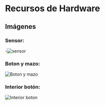 # Recursos de Hardware


## Imágenes
### Sensor:    
-![sensor](https://drive.google.com/uc?export=view&id=1cdkT4JmkZslQIXxm1qiqLmPHO6RIa3-K)

### Boton y mazo:  
![ Boton y mazo](https://drive.google.com/uc?export=view&id=1KO9ccEgr3hn8rHpjn6k5ErAPprpmqQd4)

### Interior botón:
![Interior boton](https://drive.google.com/uc?export=view&id=1TgEURpY1yUQlj0lKtDg4t1t9dEIeAscB)
